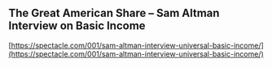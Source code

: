 ## The Great American Share – Sam Altman Interview on Basic Income
  
  [https://spectacle.com/001/sam-altman-interview-universal-basic-income/](https://spectacle.com/001/sam-altman-interview-universal-basic-income/)